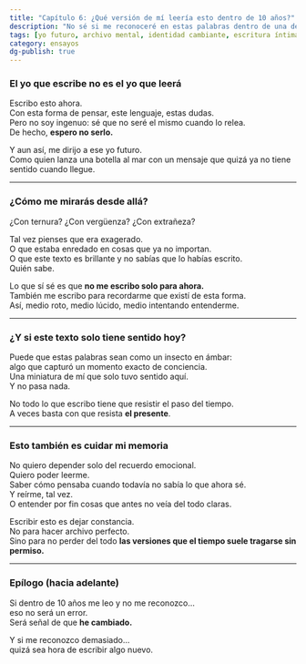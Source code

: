 ```yaml
---
title: "Capítulo 6: ¿Qué versión de mí leería esto dentro de 10 años?"
description: "No sé si me reconoceré en estas palabras dentro de una década. Pero por si acaso, las dejo aquí. Como una huella."
tags: [yo futuro, archivo mental, identidad cambiante, escritura íntima, memoria]
category: ensayos
dg-publish: true
---
```


### El yo que escribe no es el yo que leerá

Escribo esto ahora.  
Con esta forma de pensar, este lenguaje, estas dudas.  
Pero no soy ingenuo: sé que no seré el mismo cuando lo relea.  
De hecho, **espero no serlo.**

Y aun así, me dirijo a ese yo futuro.  
Como quien lanza una botella al mar con un mensaje que quizá ya no tiene sentido cuando llegue.

---

### ¿Cómo me mirarás desde allá?

¿Con ternura? ¿Con vergüenza? ¿Con extrañeza?

Tal vez pienses que era exagerado.  
O que estaba enredado en cosas que ya no importan.  
O que este texto es brillante y no sabías que lo habías escrito.  
Quién sabe.

Lo que sí sé es que **no me escribo solo para ahora.**  
También me escribo para recordarme que existí de esta forma.  
Así, medio roto, medio lúcido, medio intentando entenderme.

---

### ¿Y si este texto solo tiene sentido hoy?

Puede que estas palabras sean como un insecto en ámbar:  
algo que capturó un momento exacto de conciencia.  
Una miniatura de mí que solo tuvo sentido aquí.  
Y no pasa nada.

No todo lo que escribo tiene que resistir el paso del tiempo.  
A veces basta con que resista **el presente**.

---

### Esto también es cuidar mi memoria

No quiero depender solo del recuerdo emocional.  
Quiero poder leerme.  
Saber cómo pensaba cuando todavía no sabía lo que ahora sé.  
Y reírme, tal vez.  
O entender por fin cosas que antes no veía del todo claras.

Escribir esto es dejar constancia.  
No para hacer archivo perfecto.  
Sino para no perder del todo **las versiones que el tiempo suele tragarse sin permiso.**

---

### Epílogo (hacia adelante)

Si dentro de 10 años me leo y no me reconozco…  
eso no será un error.  
Será señal de que **he cambiado.**

Y si me reconozco demasiado…  
quizá sea hora de escribir algo nuevo.
